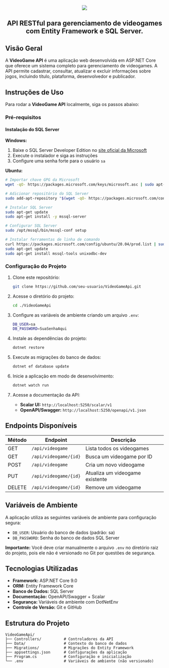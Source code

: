 <div align="center">
  <img src="https://readme-typing-svg.demolab.com?font=Fira+Code&size=50&duration=3000&pause=200&color=6366F1FF&center=true&vCenter=true&multiline=true&random=false&width=435&height=100&lines=VideoGame+API"> 
</div>

<h2 align="center">API RESTful para gerenciamento de videogames com Entity Framework e SQL Server.</h2>

## **Visão Geral**

A **VideoGame API** é uma aplicação web desenvolvida em ASP.NET Core que oferece um sistema completo para gerenciamento de videogames. A API permite cadastrar, consultar, atualizar e excluir informações sobre jogos, incluindo título, plataforma, desenvolvedor e publicador.

## **Instruções de Uso**

Para rodar a **VideoGame API** localmente, siga os passos abaixo:

### **Pré-requisitos**

#### **Instalação do SQL Server**

**Windows:**

1. Baixe o SQL Server Developer Edition no [site oficial da Microsoft](https://www.microsoft.com/pt-br/sql-server/sql-server-downloads)
2. Execute o instalador e siga as instruções
3. Configure uma senha forte para o usuário `sa`

**Ubuntu:**

```bash
# Importar chave GPG da Microsoft
wget -qO- https://packages.microsoft.com/keys/microsoft.asc | sudo apt-key add -

# Adicionar repositório do SQL Server
sudo add-apt-repository "$(wget -qO- https://packages.microsoft.com/config/ubuntu/20.04/mssql-server-2019.list)"

# Instalar SQL Server
sudo apt-get update
sudo apt-get install -y mssql-server

# Configurar SQL Server
sudo /opt/mssql/bin/mssql-conf setup

# Instalar ferramentas de linha de comando
curl https://packages.microsoft.com/config/ubuntu/20.04/prod.list | sudo tee /etc/apt/sources.list.d/msprod.list
sudo apt-get update
sudo apt-get install mssql-tools unixodbc-dev
```

### **Configuração do Projeto**

1. Clone este repositório:

   ```bash
   git clone https://github.com/seu-usuario/VideoGameApi.git
   ```

2. Acesse o diretório do projeto:

   ```bash
   cd ./VideoGameApi
   ```

3. Configure as variáveis de ambiente criando um arquivo `.env`:

   ```bash
   DB_USER=sa
   DB_PASSWORD=SuaSenhaAqui
   ```

4. Instale as dependências do projeto:

   ```bash
   dotnet restore
   ```

5. Execute as migrações do banco de dados:

   ```bash
   dotnet ef database update
   ```

6. Inicie a aplicação em modo de desenvolvimento:

   ```bash
   dotnet watch run
   ```

7. Acesse a documentação da API:
   - **Scalar UI:** `http://localhost:5250/scalar/v1`
   - **OpenAPI/Swagger:** `http://localhost:5250/openapi/v1.json`

## **Endpoints Disponíveis**

| Método | Endpoint              | Descrição                       |
| ------ | --------------------- | ------------------------------- |
| GET    | `/api/videogame`      | Lista todos os videogames       |
| GET    | `/api/videogame/{id}` | Busca um videogame por ID       |
| POST   | `/api/videogame`      | Cria um novo videogame          |
| PUT    | `/api/videogame/{id}` | Atualiza um videogame existente |
| DELETE | `/api/videogame/{id}` | Remove um videogame             |

## **Variáveis de Ambiente**

A aplicação utiliza as seguintes variáveis de ambiente para configuração segura:

- `DB_USER`: Usuário do banco de dados (padrão: sa)
- `DB_PASSWORD`: Senha do banco de dados SQL Server

**Importante:** Você deve criar manualmente o arquivo `.env` no diretório raiz do projeto, pois ele não é versionado no Git por questões de segurança.

## **Tecnologias Utilizadas**

- **Framework:** ASP.NET Core 9.0
- **ORM:** Entity Framework Core
- **Banco de Dados:** SQL Server
- **Documentação:** OpenAPI/Swagger + Scalar
- **Segurança:** Variáveis de ambiente com DotNetEnv
- **Controle de Versão:** Git e GitHub

## **Estrutura do Projeto**

```
VideoGameApi/
├── Controllers/          # Controladores da API
├── Data/                 # Contexto do banco de dados
├── Migrations/           # Migrações do Entity Framework
├── appsettings.json      # Configurações da aplicação
├── Program.cs            # Configuração e inicialização
└── .env                  # Variáveis de ambiente (não versionado)
```
